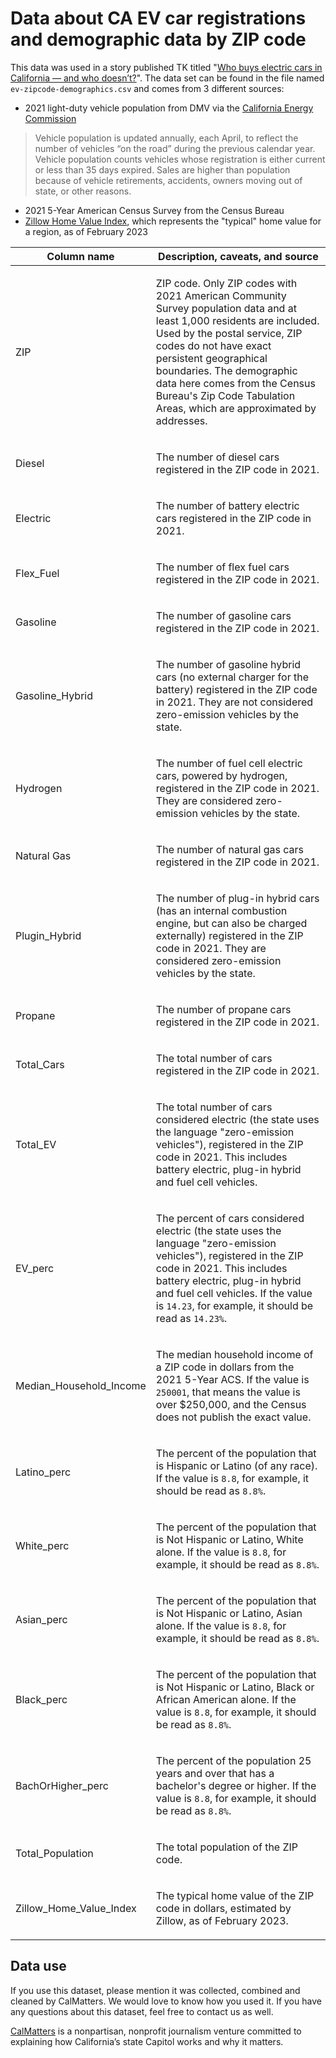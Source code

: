 # Data about CA EV car registrations and demographic data by ZIP code

This data was used in a story published TK titled "[Who buys electric cars in California — and who doesn’t?](https://calmatters.org/)". The data set can be found in the file named `ev-zipcode-demographics.csv` and comes from 3 different sources:

* 2021 light-duty vehicle population from DMV via the [California Energy Commission](https://www.energy.ca.gov/files/zev-and-infrastructure-stats-data)

> Vehicle population is updated annually, each April, to reflect the number of vehicles “on the road” during the previous calendar year. Vehicle population counts vehicles whose registration is either current or less than 35 days expired. Sales are higher than population because of vehicle retirements, accidents, owners moving out of state, or other reasons.

* 2021 5-Year American Census Survey from the Census Bureau
* [Zillow Home Value Index](https://www.zillow.com/research/data/), which represents the "typical" home value for a region, as of February 2023


<table>
<thead>
<tr>
<th>Column name</th>
<th>Description, caveats, and source</th>
</tr>
</thead>
<tbody>
<tr>
  <td>ZIP</td>
  <td><p>ZIP code. Only ZIP codes with 2021 American Community Survey population data and at least 1,000 residents are included. Used by the postal service, ZIP codes do not have exact persistent geographical boundaries. The demographic data here comes from the Census Bureau's Zip Code Tabulation Areas, which are approximated by addresses.</p></td>
</tr>
<tr>
  <td>Diesel</td>
  <td><p>The number of diesel cars registered in the ZIP code in 2021.</p></td>
</tr>
<tr>
  <td>Electric</td>
  <td><p>The number of battery electric cars registered in the ZIP code in 2021.</p></td>
</tr>
<tr>
  <td>Flex_Fuel</td>
  <td><p>The number of flex fuel cars registered in the ZIP code in 2021.</p></td>
</tr>
<tr>
  <td>Gasoline</td>
  <td><p>The number of gasoline cars registered in the ZIP code in 2021.</p></td>
</tr>
<tr>
  <td>Gasoline_Hybrid</td>
  <td><p>The number of gasoline hybrid cars (no external charger for the battery) registered in the ZIP code in 2021. They are not considered zero-emission vehicles by the state.</p></td>
</tr>
<tr>
  <td>Hydrogen</td>
  <td><p>The number of fuel cell electric cars, powered by hydrogen, registered in the ZIP code in 2021. They are considered zero-emission vehicles by the state.</p></td>
</tr>
<tr>
  <td>Natural Gas</td>
  <td><p>The number of natural gas cars registered in the ZIP code in 2021.</p></td>
</tr>
<tr>
  <td>Plugin_Hybrid</td>
  <td><p>The number of plug-in hybrid cars (has an internal combustion engine, but can also be charged externally) registered in the ZIP code in 2021. They are considered zero-emission vehicles by the state.</p></td>
</tr>
<tr>
  <td>Propane</td>
  <td><p>The number of propane cars registered in the ZIP code in 2021.</p></td>
</tr>
<tr>
  <td>Total_Cars</td>
  <td><p>The total number of cars registered in the ZIP code in 2021.</p></td>
</tr>
<tr>
  <td>Total_EV</td>
  <td><p>The total number of cars considered electric (the state uses the language "zero-emission vehicles"), registered in the ZIP code in 2021. This includes battery electric, plug-in hybrid and fuel cell vehicles.</p></td>
</tr>
<tr>
<td>EV_perc</td>
  <td><p>The percent of cars considered electric (the state uses the language "zero-emission vehicles"), registered in the ZIP code in 2021. This includes battery electric, plug-in hybrid and fuel cell vehicles. If the value is <code>14.23</code>, for example, it should be read as <code>14.23%</code>.</p></td>
</tr>
<tr>
  <td>Median_Household_Income</td>
  <td><p>The median household income of a ZIP code in dollars from the 2021 5-Year ACS. If the value is <code>250001</code>, that means the value is over $250,000, and the Census does not publish the exact value.</p></td>
</tr>
<tr>
  <td>Latino_perc</td>
  <td><p>The percent of the population that is Hispanic or Latino (of any race). If the value is <code>8.8</code>, for example, it should be read as <code>8.8%</code>.</p></td>
</tr>
<tr>
  <td>White_perc</td>
  <td><p>The percent of the population that is Not Hispanic or Latino, White alone. If the value is <code>8.8</code>, for example, it should be read as <code>8.8%</code>.</p></td>
</tr>
<tr>
  <td>Asian_perc</td>
  <td><p>The percent of the population that is Not Hispanic or Latino, Asian alone. If the value is <code>8.8</code>, for example, it should be read as <code>8.8%</code>.</p></td>
</tr>
  <tr>
  <td>Black_perc</td>
  <td><p>The percent of the population that is Not Hispanic or Latino, Black or African American alone. If the value is <code>8.8</code>, for example, it should be read as <code>8.8%</code>.</p></td>
</tr>
  </tr>
<tr>
  <td>BachOrHigher_perc</td>
  <td><p>The percent of the population 25 years and over that has a bachelor's degree or higher. If the value is <code>8.8</code>, for example, it should be read as <code>8.8%</code>.</p></td>
</tr>
<tr>
  <td>Total_Population</td>
  <td><p>The total population of the ZIP code.</p></td>
</tr>
<tr>
  <td>Zillow_Home_Value_Index</td>
  <td><p>The typical home value of the ZIP code in dollars, estimated by Zillow, as of February 2023.</p></td>
</tr>
</tbody>
</table>

## Data use

If you use this dataset, please mention it was collected, combined and cleaned by CalMatters. We would love to know how you used it. If you have any questions about this dataset, feel free to contact us as well.

[CalMatters](https://calmatters.org/) is a nonpartisan, nonprofit journalism venture committed to explaining how California’s state Capitol works and why it matters.
